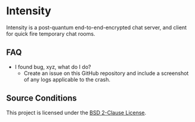 # Intensity

Intensity is a post-quantum end-to-end-encrypted chat server, and client for quick fire temporary chat rooms.

## FAQ

- I found bug, xyz, what do I do?
  - Create an issue on this GitHub repository and include a screenshot of any logs applicable to the crash.

## Source Conditions

This project is licensed under the [BSD 2-Clause License](./LICENSE).